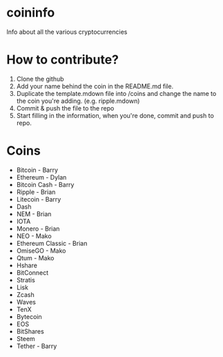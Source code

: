 # coininfo
Info about all the various cryptocurrencies

# How to contribute?

1. Clone the github
2. Add your name behind the coin in the README.md file.
3. Duplicate the template.mdown file into /coins and change the name to the coin you're adding. (e.g. ripple.mdown)
4. Commit & push the file to the repo
5. Start filling in the information, when you're done, commit and push to repo.

# Coins

+ Bitcoin - Barry
+ Ethereum - Dylan
+ Bitcoin Cash - Barry
+ Ripple - Brian
+ Litecoin - Barry
+ Dash
+ NEM - Brian
+ IOTA
+ Monero - Brian
+ NEO - Mako
+ Ethereum Classic - Brian
+ OmiseGO - Mako
+ Qtum - Mako
+ Hshare
+ BitConnect
+ Stratis
+ Lisk
+ Zcash
+ Waves
+ TenX
+ Bytecoin
+ EOS
+ BitShares
+ Steem
+ Tether - Barry
